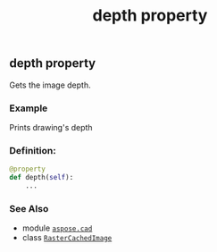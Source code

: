 ﻿---
title: depth property
second_title: Aspose.CAD for Python via .NET API References
description: 
type: docs
weight: 490
url: /python-net/aspose.cad/rastercachedimage/depth/
is_root: false
---

## depth property


Gets the image depth.

### Example 


Prints drawing's depth
### Definition:
```python
@property
def depth(self):
    ...
```

### See Also
* module [`aspose.cad`](../../)
* class [`RasterCachedImage`](/cad/python-net/aspose.cad/rastercachedimage)

